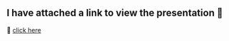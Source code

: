 **I have attached a link to view the presentation** 🎀
---

:link: [click here](https://www.canva.com/design/DAF8FG-ucMY/RN_XOrS2HPBuSYB6IexmgQ/view?utm_content=DAF8FG-ucMY&utm_campaign=designshare&utm_medium=link&utm_source=viewer)

